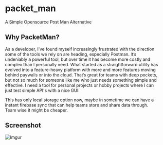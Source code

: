 # packet_man

A Simple Opensource Post Man Alternative

## Why PacketMan?

As a developer, I've found myself increasingly frustrated with the direction some of the tools we rely on are heading, 
especially Postman. It’s undeniably a powerful tool, but over time it has become more costly and complex than I personally
need. What started as a straightforward utility has evolved into a feature-heavy platform with more and more features moving 
behind paywalls or into the cloud. That’s great for teams with deep pockets, but not so much for someone like me who just 
needs something simple and effective. I need a tool for personal projects or hobby projects where I can just test simple API's with
a nice GUI

This has only local storage option now, maybe in sometime we can have a instant firebase sync that can help teams store and share  data through.  Team wise it might be cheaper.

## Screenshot

![Imgur](https://i.imgur.com/d2q0ZNU.png)
